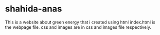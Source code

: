 # shahida-anas 
This is a website about green energy that i created using html 
index.html is the webpage file.
css and images are in css and images file respectively.
